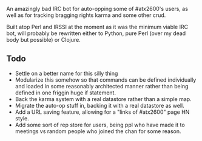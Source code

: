 An amazingly bad IRC bot for auto-opping some of #atx2600's users, as well as 
for tracking bragging rights karma and some other crud.

Built atop Perl and IRSSI at the moment as it was the minimum viable IRC bot, 
will probably be rewritten either to Python, pure Perl (over my dead body but 
possible) or Clojure.

## Todo
 - Settle on a better name for this silly thing
 - Modularize this somehow so that commands can be defined individually and loaded in some reasonably architected manner rather than being defined in one friggin huge if statement.
 - Back the karma system with a real datastore rather than a simple map.
 - Migrate the auto-op stuff in, backing it with a real datastore as well.
 - Add a URL saving feature, allowing for a "links of #atx2600" page HN style.
 - Add some sort of rep store for users, being ppl who have made it to meetings vs random people who joined the chan for some reason.
